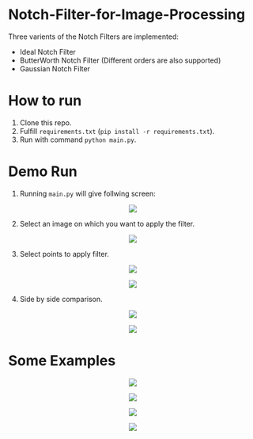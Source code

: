 # Notch-Filter-for-Image-Processing
Three varients of the Notch Filters are implemented:
  * Ideal Notch Filter
  * ButterWorth Notch Filter (Different orders are also supported)
  * Gaussian Notch Filter
# How to run 
  1. Clone this repo. 
  2. Fulfill ```requirements.txt``` (```pip install -r requirements.txt```).
  3. Run with command ```python main.py```.
# Demo Run

1. Running ```main.py``` will give follwing screen:

<p align="center">
  <img src="https://github.com/imdeep2905/Notch-Filter-for-Image-Processing/blob/master/imgs/Demo1.PNG">
</p>

2. Select an image on which you want to apply the filter.

<p align="center">
  <img src="https://github.com/imdeep2905/Notch-Filter-for-Image-Processing/blob/master/imgs/Demo2.PNG">
</p>

3. Select points to apply filter.

<p align="center">
  <img src="https://github.com/imdeep2905/Notch-Filter-for-Image-Processing/blob/master/imgs/Demo3.PNG">
</p>

<p align="center">
  <img src="https://github.com/imdeep2905/Notch-Filter-for-Image-Processing/blob/master/imgs/Demo4.PNG">
</p>

4. Side by side comparison.

<p align="center">
  <img src="https://github.com/imdeep2905/Notch-Filter-for-Image-Processing/blob/master/imgs/Demo5.PNG">
</p>

<p align="center">
  <img src="https://github.com/imdeep2905/Notch-Filter-for-Image-Processing/blob/master/imgs/Demo6.PNG">
</p>

# Some Examples

<p align="center">
  <img src="https://github.com/imdeep2905/Notch-Filter-for-Image-Processing/blob/master/imgs/Working1.PNG">
</p>

<p align="center">
  <img src="https://github.com/imdeep2905/Notch-Filter-for-Image-Processing/blob/master/imgs/Working2.PNG">
</p>

<p align="center">
  <img src="https://github.com/imdeep2905/Notch-Filter-for-Image-Processing/blob/master/imgs/Working3.PNG">
</p>

<p align="center">
  <img src="https://github.com/imdeep2905/Notch-Filter-for-Image-Processing/blob/master/imgs/Working4.PNG">
</p>


